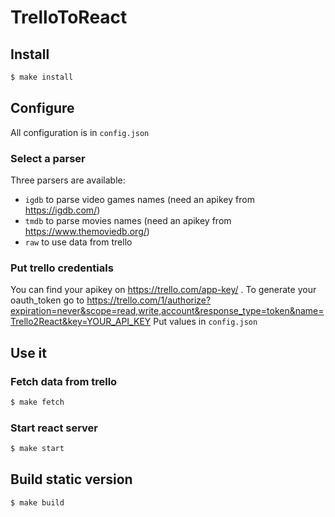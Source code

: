 # TrelloToReact

## Install
```bash
$ make install
```

## Configure
All configuration is in `config.json`

### Select a parser
Three parsers are available:
- `igdb` to parse video games names (need an apikey from https://igdb.com/)
- `tmdb` to parse movies names (need an apikey from https://www.themoviedb.org/)
- `raw` to use data from trello

### Put trello credentials
You can find your apikey on https://trello.com/app-key/ .
To generate your oauth_token go to https://trello.com/1/authorize?expiration=never&scope=read,write,account&response_type=token&name=Trello2React&key=YOUR_API_KEY
Put values in `config.json`

## Use it
### Fetch data from trello
```bash
$ make fetch
```

### Start react server
```bash
$ make start
```

## Build static version
```bash
$ make build
```
